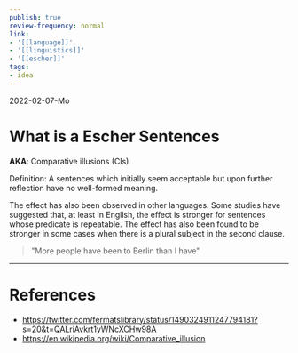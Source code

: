 ```yaml
---
publish: true
review-frequency: normal
link:
- '[[language]]'
- '[[linguistics]]'
- '[[escher]]'
tags:
- idea
---
```

2022-02-07-Mo

# What is a Escher Sentences
**AKA**: Comparative illusions (Cls)

Definition: A sentences which initially seem acceptable but upon further reflection have no well-formed meaning.

The effect has also been observed in other languages. Some studies have suggested that, at least in English, the effect is stronger for sentences whose predicate is repeatable. The effect has also been found to be stronger in some cases when there is a plural subject in the second clause.

> "More people have been to Berlin than I have"

---
# References
- https://twitter.com/fermatslibrary/status/1490324911247794181?s=20&t=QALriAvkrt1yWNcXCHw98A
- https://en.wikipedia.org/wiki/Comparative_illusion